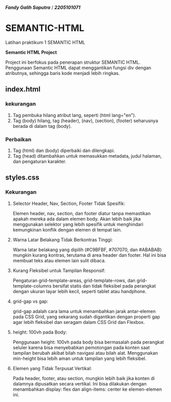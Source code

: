 **_Fandy Galih Saputra_** / **_2205101071_**

# SEMANTIC-HTML
Latihan praktikum 1 SEMANTIC HTML

**Semantic HTML Project**
  
  Project ini berfokus pada penerapan struktur SEMANTIC HTML. Penggunaan Semantic HTML dapat menggantikan fungsi div dengan atributnya, sehingga baris kode menjadi lebih ringkas.

## index.html
### kekurangan
1. Tag pembuka <html> hilang atribut lang, seperti (html lang="en").
2. Tag (body) hilang, tag (header), (nav), (section), (footer) seharusnya berada di dalam tag (body).
   
### Perbaikan
1. Tag (html) dan (body) diperbaiki dan dilengkapi.
2. Tag (head) ditambahkan untuk memasukkan metadata, judul halaman, dan pengaturan karakter.

## styles.css
### Kekurangan
1. Selector Header, Nav, Section, Footer Tidak Spesifik:

   Elemen header, nav, section, dan footer diatur tanpa memastikan apakah mereka ada dalam elemen body. Akan lebih baik jika menggunakan selektor yang lebih spesifik untuk menghindari kemungkinan konflik dengan elemen di tempat lain.


3. Warna Latar Belakang Tidak Berkontras Tinggi:

   Warna latar belakang yang dipilih (#C9BFBF, #707070, dan #ABABAB) mungkin kurang kontras, terutama di area header dan footer. Hal ini bisa membuat teks atau elemen lain sulit dibaca.


4. Kurang Fleksibel untuk Tampilan Responsif:
   
   Pengaturan grid-template-areas, grid-template-rows, dan grid-template-columns bersifat statis dan tidak fleksibel pada perangkat dengan ukuran layar lebih kecil, seperti tablet atau handphone.


5. grid-gap vs gap:
   
   grid-gap adalah cara lama untuk menambahkan jarak antar-elemen pada CSS Grid, yang sekarang sudah digantikan dengan properti gap agar lebih fleksibel dan seragam dalam CSS Grid dan Flexbox.


6. height: 100vh pada Body:
   
   Penggunaan height: 100vh pada body bisa bermasalah pada perangkat seluler karena bisa menyebabkan pemotongan pada konten saat tampilan berubah akibat bilah navigasi atau bilah alat. Menggunakan min-height bisa lebih aman untuk tampilan yang lebih fleksibel.


7. Elemen yang Tidak Terpusat Vertikal:
   
   Pada header, footer, atau section, mungkin lebih baik jika konten di dalamnya dipusatkan secara vertikal. Ini bisa dilakukan dengan menambahkan display: flex dan align-items: center ke elemen-elemen ini.
